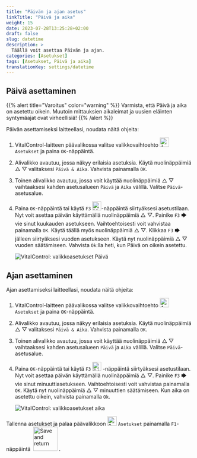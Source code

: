 ```yaml
---
title: "Päivän ja ajan asetus"
linkTitle: "Päivä ja aika"
weight: 15
date: 2023-07-28T13:25:28+02:00
draft: false
slug: datetime
description: >
  Täällä voit asettaa Päivän ja ajan.
categories: [Asetukset]
tags: [Asetukset, Päivä ja aika]
translationKey: settings/datetime
---
```

## Päivä asettaminen
{{% alert title="Varoitus" color="warning" %}}
Varmista, että Päivä ja aika on asetettu oikein. Muutoin mittauksien aikaleimat ja uusien eläinten syntymäajat ovat virheellisiä!
{{% /alert %}}

Päivän asettamiseksi laitteellasi, noudata näitä ohjeita:

1. VitalControl-laitteen päävalikossa valitse valikkovaihtoehto <img src="/icons/gear.svg" width="25" align="bottom" alt="Asetukset" /> `Asetukset` ja paina `OK`-näppäintä.

2. Alivalikko avautuu, jossa näkyy erilaisia asetuksia. Käytä nuolinäppäimiä △ ▽ valitaksesi `Päivä & Aika`. Vahvista painamalla `OK`.

3. Toinen alivalikko avautuu, jossa voit käyttää nuolinäppäimiä △ ▽ vaihtaaksesi kahden asetusalueen `Päivä` ja `Aika` välillä. Valitse `Päivä`-asetusalue.

4. Paina `OK`-näppäintä tai käytä `F3` <img src="/icons/actions/edit.svg" width="24" align="bottom" alt="Muokkaa" />-näppäintä siirtyäksesi asetustilaan. Nyt voit asettaa päivän käyttämällä nuolinäppäimiä △ ▽. Painike `F3` 🡆 vie sinut kuukauden asetukseen. Vaihtoehtoisesti voit vahvistaa painamalla `OK`. Käytä täällä myös nuolinäppäimiä △ ▽. Klikkaa `F3` 🡆 jälleen siirtyäksesi vuoden asetukseen. Käytä nyt nuolinäppäimiä △ ▽ vuoden säätämiseen. Vahvista `Ok`:lla heti, kun Päivä on oikein asetettu.

    ![VitalControl: valikkoasetukset Päivä](../images/date.png "Päivän asettaminen")

## Ajan asettaminen

Ajan asettamiseksi laitteellasi, noudata näitä ohjeita:

1. VitalControl-laitteen päävalikossa valitse valikkovaihtoehto <img src="/icons/gear.svg" width="25" align="bottom" alt="Asetukset" /> `Asetukset` ja paina `OK`-näppäintä.

2. Alivalikko avautuu, jossa näkyy erilaisia asetuksia. Käytä nuolinäppäimiä △ ▽ valitaksesi `Päivä & Aika`. Vahvista painamalla `OK`.

3. Toinen alivalikko avautuu, jossa voit käyttää nuolinäppäimiä △ ▽ vaihtaaksesi kahden asetusalueen `Päivä` ja `Aika` välillä. Valitse `Päivä`-asetusalue.

4. Paina `OK`-näppäintä tai käytä `F3` <img src="/icons/actions/edit.svg" width="24" align="bottom" alt="Edit" /> -näppäintä siirtyäksesi asetustilaan. Nyt voit asettaa päivän käyttämällä nuolinäppäimiä △ ▽. Painike `F3` 🡆 vie sinut minuuttiasetukseen. Vaihtoehtoisesti voit vahvistaa painamalla `OK`. Käytä nyt nuolinäppäimiä △ ▽ minuuttien säätämiseen. Kun aika on asetettu oikein, vahvista painamalla `Ok`.

    ![VitalControl: valikkoasetukset aika](../images/time.png "Ajan asettaminen")

Tallenna asetukset ja palaa päävalikkoon <img src="/icons/gear.svg" width="25" align="bottom" alt="Settings" /> `Asetukset` painamalla `F1`-näppäintä &nbsp;<img src="/icons/footer/save_exit.svg" width="65" align="bottom" alt="Save and return" />&nbsp;.

